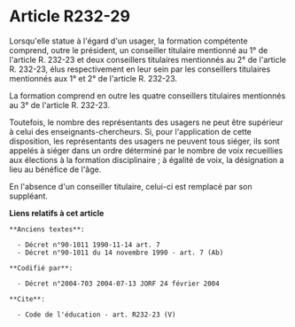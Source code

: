 # Article R232-29

Lorsqu'elle statue à l'égard d'un usager, la formation compétente comprend, outre le président, un conseiller titulaire
mentionné au 1° de l'article R. 232-23 et deux conseillers titulaires mentionnés au 2° de l'article R. 232-23, élus
respectivement en leur sein par les conseillers titulaires mentionnés aux 1° et 2° de l'article R. 232-23. 

La formation comprend en outre les quatre conseillers titulaires mentionnés au 3° de l'article R. 232-23. 

Toutefois, le nombre des représentants des usagers ne peut être supérieur à celui des enseignants-chercheurs. Si, pour
l'application de cette disposition, les représentants des usagers ne peuvent tous siéger, ils sont appelés à siéger dans un
ordre déterminé par le nombre de voix recueillies aux élections à la formation disciplinaire ; à égalité de voix, la
désignation a lieu au bénéfice de l'âge. 

En l'absence d'un conseiller titulaire, celui-ci est remplacé par son suppléant.

**Liens relatifs à cet article**

	**Anciens textes**:

	  - Décret n°90-1011 1990-11-14 art. 7
	  - Décret n°90-1011 du 14 novembre 1990 - art. 7 (Ab)

	**Codifié par**:

	  - Décret n°2004-703 2004-07-13 JORF 24 février 2004

	**Cite**:

	  - Code de l'éducation - art. R232-23 (V)
